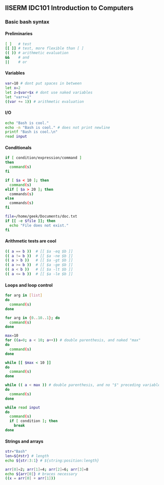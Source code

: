 ## IISERM IDC101 Introduction to Computers

### Basic bash syntax

#### Preliminaries

```bash
[ ]   # test
[[ ]] # test, more flexible than [ ]
(( )) # arithmetic evaluation
&&    # and
||    # or
```

#### Variables

```bash
var=10 # dont put spaces in between
let x=2
let z=$var+$x # dont use naked variables
let "var+=1"
((var += 1)) # arithmetic evaluation
```

#### I/O

```bash
echo "Bash is cool."
echo -n "Bash is cool." # does not print newline 
printf "Bash is cool.\n"
read input
```

#### Conditionals

```bash
if [ condition/expression/command ]
then 
  command(s)
fi
```

```bash
if [ $a < 10 ]; then
  command(s)
elif [ $a > 20 ]; then 
  commands(s)
else
  commands(s)
fi
```

```bash
file=/home/geek/Documents/doc.txt
if [[ -e $file ]]; then
  echo "File does not exist."
fi
```

#### Arithmetic tests are cool

```bash
(( a == b ))  # [[ $a -eq $b ]]
(( a != b ))  # [[ $a -ne $b ]]
(( a > b ))   # [[ $a -gt $b ]]
(( a >= b ))  # [[ $a -ge $b ]]
(( a < b ))   # [[ $a -lt $b ]]
(( a <= b ))  # [[ $a -le $b ]]
```

#### Loops and loop control

```bash
for arg in [list]
do
  command(s)
done
```

```bash
for arg in {0..10..1}; do
  command(s)
done
```

```bash
max=10
for ((a=0; a < 10; a++)) # double parenthesis, and naked "max"
do 
  command(s)
done
```

```bash
while [[ $max < 10 ]]
do
  command(s)
done
```

```bash
while (( a < max )) # double parenthesis, and no "$" preceding variables
do
  command(s)
done
```

```bash
while read input
do
  command(s)
  if [ condition ]; then
    break
done
```

#### Strings and arrays

```bash
str="Bash"
len=${#str} # length
echo ${str:3:1} # ${string:position:length}
```

```bash
arr[0]=2; arr[1]=4; arr[2]=6; arr[3]=8
echo ${arr[0]} # braces necessary
((x = arr[0] + arr[1]))
```
